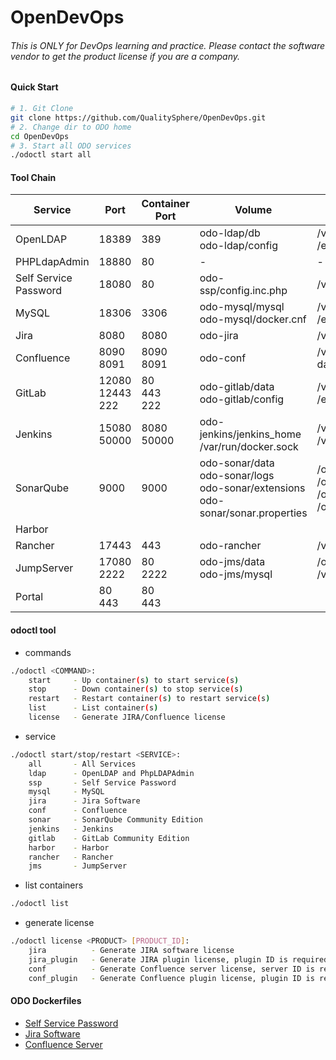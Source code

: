 # OpenDevOps
###### This is ONLY for DevOps learning and practice. Please contact the software vendor to get the product license if you are a company.

#### Quick Start

```bash
# 1. Git Clone
git clone https://github.com/QualitySphere/OpenDevOps.git
# 2. Change dir to ODO home
cd OpenDevOps
# 3. Start all ODO services
./odoctl start all
```

#### Tool Chain

Service|Port|Container Port|Volume|Container Volume
----|----|----|----|----
OpenLDAP|18389|389|odo-ldap/db<br>odo-ldap/config|/var/lig/ldap<br>/etc/ldap
PHPLdapAdmin|18880|80|-|-
Self Service Password|18080|80|odo-ssp/config.inc.php|/var/www/html/conf/config.inc.php
MySQL|18306|3306|odo-mysql/mysql<br>odo-mysql/docker.cnf|/var/lib/mysql<br>/etc/mysql/conf.d/docker.cnf
Jira|8080|8080|odo-jira|/var/atlassian/application-data/jira
Confluence|8090<br>8091|8090<br>8091|odo-conf|/var/atlassian/application-data/confluence
GitLab|12080<br>12443<br>222|80<br>443<br>222|odo-gitlab/data<br>odo-gitlab/config|/var/opt/gitlab<br>/etc/gitlab
Jenkins|15080<br>50000|8080<br>50000|odo-jenkins/jenkins_home<br>/var/run/docker.sock|/var/jenkins_home<br>/var/run/docker.sock
SonarQube|9000|9000|odo-sonar/data<br>odo-sonar/logs<br>odo-sonar/extensions<br>odo-sonar/sonar.properties|/opt/sonarqube/data<br>/opt/sonarqube/logs<br>/opt/sonarqube/extensions<br>/opt/sonarqube/conf/sonar.properties
Harbor||||
Rancher|17443|443|odo-rancher|/var/lib/rancher
JumpServer|17080<br>2222|80<br>2222|odo-jms/data<br>odo-jms/mysql|/opt/jumpserver/data<br>/var/lib/mysql
Portal|80<br>443|80<br>443||

#### odoctl tool

- commands
```bash
./odoctl <COMMAND>:
    start     - Up container(s) to start service(s)
    stop      - Down container(s) to stop service(s)
    restart   - Restart container(s) to restart service(s)
    list      - List container(s)
    license   - Generate JIRA/Confluence license
```

- service
```bash
./odoctl start/stop/restart <SERVICE>:
    all       - All Services
    ldap      - OpenLDAP and PhpLDAPAdmin
    ssp       - Self Service Password
    mysql     - MySQL
    jira      - Jira Software
    conf      - Confluence
    sonar     - SonarQube Community Edition
    jenkins   - Jenkins
    gitlab    - GitLab Community Edition
    harbor    - Harbor
    rancher   - Rancher
    jms       - JumpServer
```

- list containers
```bash
./odoctl list
```

- generate license
```bash
./odoctl license <PRODUCT> [PRODUCT_ID]:
    jira          - Generate JIRA software license
    jira_plugin   - Generate JIRA plugin license, plugin ID is required
    conf          - Generate Confluence server license, server ID is required
    conf_plugin   - Generate Confluence plugin license, plugin ID is required
```

#### ODO Dockerfiles

- [Self Service Password](https://github.com/seoktaehyeon/docker-self-service-password/blob/1.3/Dockerfile)
- [Jira Software](https://github.com/seoktaehyeon/docker-jira-software/blob/8.11/Dockerfile)
- [Confluence Server](https://github.com/seoktaehyeon/docker-confluence-server/blob/7.5/Dockerfile)

